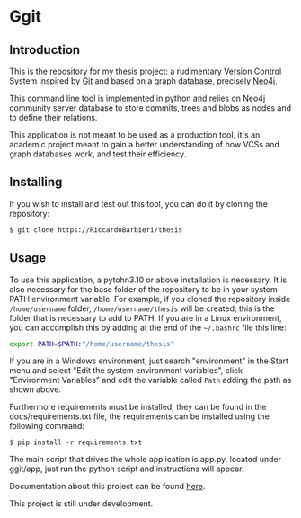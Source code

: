# Ggit

## Introduction

This is the repository for my thesis project: a rudimentary Version Control System inspired by [Git](https://git-scm.com/) and based on a graph database, precisely [Neo4j](https://neo4j.com/).

This command line tool is implemented in python and relies on Neo4j community server database to store commits, trees and blobs as nodes and to define their relations.

This application is not meant to be used as a production tool, it's an academic project meant to gain a better understanding of how VCSs and graph databases work, and test their efficiency.

## Installing

If you wish to install and test out this tool, you can do it by cloning the repository:

```Bash
$ git clone https://RiccardoBarbieri/thesis
```

## Usage

To use this application, a pytohn3.10 or above installation is necessary.
It is also necessary for the base folder of the repository to be in your system PATH environment variable.
For example, if you cloned the repository inside `/home/username` folder, `/home/username/thesis` will be created, this is the folder that is necessary to add to PATH.
If you are in a Linux environment, you can accomplish this by adding at the end of the `~/.bashrc` file this line:

```Bash
export PATH=$PATH:"/home/username/thesis"
```

If you are in a Windows environment, just search "environment" in the Start menu and select "Edit the system environment variables", click "Environment Variables" and edit the variable called `Path` adding the path as shown above.

Furthermore requirements must be installed, they can be found in the docs/requirements.txt file, the requirements can be installed using the following command:
```
$ pip install -r requirements.txt
``` 

The main script that drives the whole application is app.py, located under ggit/app, just run the python script and instructions will appear.

Documentation about this project can be found [here](https://thesys.readthedocs.io/en/latest/).

This project is still under development.